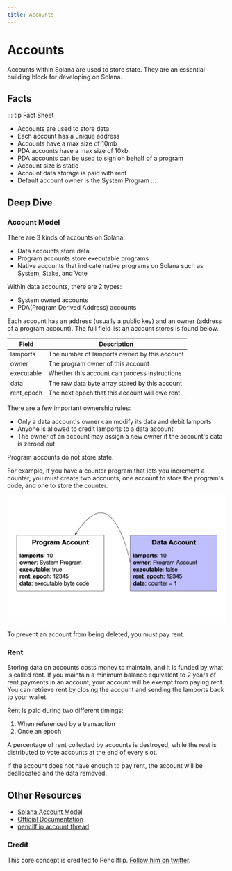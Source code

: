 ```yaml
---
title: Accounts
---
```


# Accounts

Accounts within Solana are used to store state. They are an essential
building block for developing on Solana.

## Facts

::: tip Fact Sheet
- Accounts are used to store data
- Each account has a unique address
- Accounts have a max size of 10mb
- PDA accounts have a max size of 10kb
- PDA accounts can be used to sign on behalf of a program
- Account size is static
- Account data storage is paid with rent
- Default account owner is the System Program
:::

## Deep Dive

### Account Model

There are 3 kinds of accounts on Solana:

- Data accounts store data
- Program accounts store executable programs
- Native accounts that indicate native programs on Solana such as System, Stake, and Vote

Within data accounts, there are 2 types:

- System owned accounts
- PDA(Program Derived Address) accounts

Each account has an address (usually a public key) and an owner
(address of a program account). The full field list an account stores
is found below.

| Field      | Description                                    |
|------------|------------------------------------------------|
| lamports   | The number of lamports owned by this account   |
| owner      | The program owner of this account              |
| executable | Whether this account can process instructions  |
| data       | The raw data byte array stored by this account |
| rent_epoch | The next epoch that this account will owe rent |

There are a few important ownership rules:

- Only a data account's owner can modify its data and debit lamports
- Anyone is allowed to credit lamports to a data account
- The owner of an account may assign a new owner if the account's data is zeroed out

Program accounts do not store state.

For example, if you have a counter program that lets you increment a counter, you 
must create two accounts, one account to store the program's code, and one to store 
the counter.

![](./account_example.jpeg)

To prevent an account from being deleted, you must pay rent.

### Rent

Storing data on accounts costs money to maintain, and it is funded by what is called 
rent. If you maintain a minimum balance equivalent to 2 years of rent payments in an 
account, your account will be exempt from paying rent. You can retrieve rent by closing
the account and sending the lamports back to your wallet.

Rent is paid during two different timings:

1. When referenced by a transaction
2. Once an epoch

A percentage of rent collected by accounts is destroyed, while the rest is distributed
to vote accounts at the end of every slot.

If the account does not have enough to pay rent, the account will be deallocated and the data
removed.

## Other Resources

- [Solana Account Model](https://solana.wiki/zh-cn/docs/account-model/#account-storage)
- [Official Documentation](https://docs.solana.com/developing/programming-model/accounts)
- [pencilflip account thread](https://twitter.com/pencilflip/status/1452402100470644739)

### Credit

This core concept is credited to Pencilflip. [Follow him on twitter](https://twitter.com/intent/user?screen_name=pencilflip).